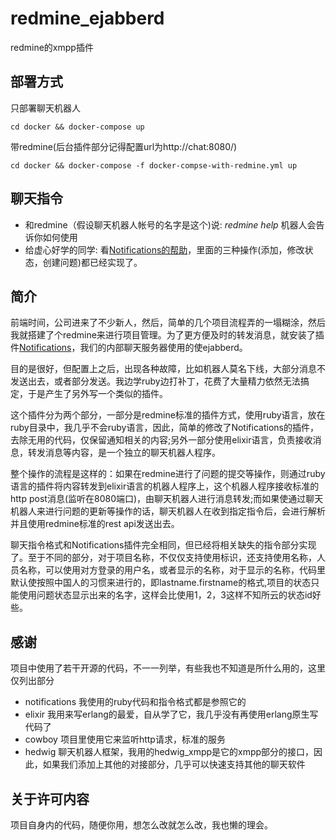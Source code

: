 # redmine_ejabberd
redmine的xmpp插件

## 部署方式

只部署聊天机器人
```
cd docker && docker-compose up
```

带redmine(后台插件部分记得配置url为http://chat:8080/)
```
cd docker && docker-compose -f docker-compse-with-redmine.yml up
```

## 聊天指令
* 和redmine（假设聊天机器人帐号的名字是这个)说: *redmine help* 机器人会告诉你如何使用
* 给虚心好学的同学: 看[Notifications的帮助](ruby/redmine_ejabberd_notifications/README.markdown)，里面的三种操作(添加，修改状态，创建问题)都已经实现了。

 
## 简介
前端时间，公司进来了不少新人，然后，简单的几个项目流程弄的一塌糊涂，然后我就搭建了个redmine来进行项目管理。为了更方便及时的转发消息，就安装了插件[Notifications](https://github.com/redmine-xmpp/notifications)，我们的内部聊天服务器使用的使ejabberd。

目的是很好，但配置上之后，出现各种故障，比如机器人莫名下线，大部分消息不发送出去，或者部分发送。我边学ruby边打补丁，花费了大量精力依然无法搞定，于是产生了另外写一个类似的插件。

这个插件分为两个部分，一部分是redmine标准的插件方式，使用ruby语言，放在ruby目录中，我几乎不会ruby语言，因此，简单的修改了Notifications的插件，去除无用的代码，仅保留通知相关的内容;另外一部分使用elixir语言，负责接收消息，转发消息等内容，是一个独立的聊天机器人程序。

整个操作的流程是这样的：如果在redmine进行了问题的提交等操作，则通过ruby语言的插件将内容转发到elixir语言的机器人程序上，这个机器人程序接收标准的http post消息(监听在8080端口)，由聊天机器人进行消息转发;而如果使通过聊天机器人来进行问题的更新等操作的话，聊天机器人在收到指定指令后，会进行解析并且使用redmine标准的rest api发送出去。

聊天指令格式和Notifications插件完全相同，但已经将相关缺失的指令部分实现了。至于不同的部分，对于项目名称，不仅仅支持使用标识，还支持使用名称，人员名称，可以使用对方登录的用户名，或者显示的名称，对于显示的名称，代码里默认使按照中国人的习惯来进行的，即lastname.firstname的格式,项目的状态只能使用问题状态显示出来的名字，这样会比使用1，2，3这样不知所云的状态id好些。

## 感谢

项目中使用了若干开源的代码，不一一列举，有些我也不知道是所什么用的，这里仅列出部分

* notifications  我使用的ruby代码和指令格式都是参照它的
* elixir  我用来写erlang的最爱，自从学了它，我几乎没有再使用erlang原生写代码了
* cowboy  项目里使用它来监听http请求，标准的服务
* hedwig   聊天机器人框架，我用的hedwig_xmpp是它的xmpp部分的接口，因此，如果我们添加上其他的对接部分，几乎可以快速支持其他的聊天软件

## 关于许可内容

项目自身内的代码，随便你用，想怎么改就怎么改，我也懒的理会。
